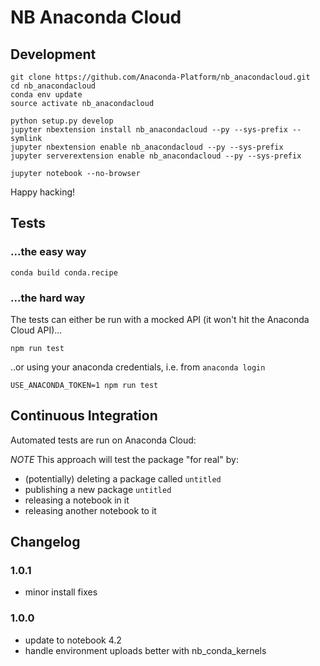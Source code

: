 # NB Anaconda Cloud

## Development

```shell
git clone https://github.com/Anaconda-Platform/nb_anacondacloud.git
cd nb_anacondacloud
conda env update
source activate nb_anacondacloud

python setup.py develop
jupyter nbextension install nb_anacondacloud --py --sys-prefix --symlink
jupyter nbextension enable nb_anacondacloud --py --sys-prefix
jupyter serverextension enable nb_anacondacloud --py --sys-prefix

jupyter notebook --no-browser
```

Happy hacking!

## Tests

### ...the easy way
```shell
conda build conda.recipe
```

### ...the hard way
The tests can either be run with a mocked API (it won't hit the Anaconda Cloud
API)...

```shell
npm run test
```

..or using your anaconda credentials, i.e. from `anaconda login`

```shell
USE_ANACONDA_TOKEN=1 npm run test
```

## Continuous Integration

Automated tests are run on Anaconda Cloud:

_NOTE_ This approach will test the package "for real" by:
  - (potentially) deleting a package called `untitled`
  - publishing a new package `untitled`
  - releasing a notebook in it
  - releasing another notebook to it


## Changelog

### 1.0.1
- minor install fixes

### 1.0.0
- update to notebook 4.2
- handle environment uploads better with nb_conda_kernels
